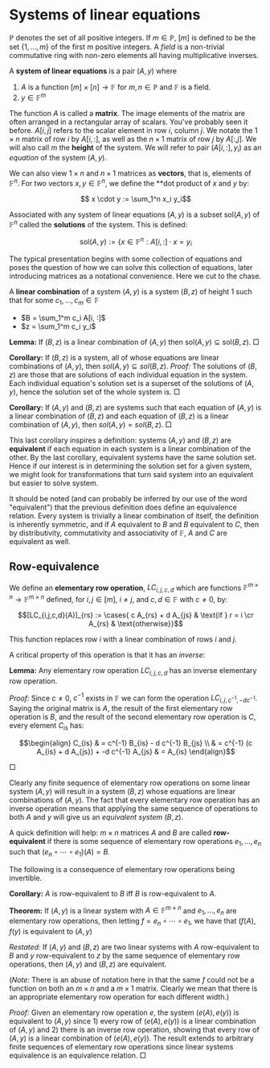 # Systems of linear equations

$\mathbb{P}$ denotes the set of all positive integers. If $m \in \mathbb{P}$, $[m]$ is defined to be the set $\{1, ..., m\}$ of the first m positive integers. A *field* is a non-trivial commutative ring with non-zero elements all having multiplicative inverses.

A **system of linear equations** is a pair $(A, y)$ where 

 1. $A$ is a function $[m] \times [n] \rightarrow \mathbb{F}$ for $m, n \in \mathbb{P}$ and $\mathbb{F}$ is a field. 
 2. $y \in \mathbb{F}^m$

The function $A$ is called a **matrix**. The image elements of the matrix are often arranged in a rectangular array of scalars. You've probably seen it before. $A[i,j]$ refers to the scalar element in row $i$, column $j$. We notate the $1 \times n$ matrix of row $i$ by $A[i, :]$, as well as the $n \times 1$ matrix of row $j$ by $A[:, j]$. We will also call $m$ the **height** of the system. We will refer to pair $(A[i, :], y_i)$ as an *equation* of the system $(A, y)$.

We can also view $1 \times n$ and $n \times 1$ matrices as **vectors**, that is, elements of $\mathbb{F}^n$. For two vectors $x, y \in \mathbb{F}^n$, we define the **dot product of $x$ and $y$ by:

  $$ x \cdot y := \sum_1^n x_i y_i$$

Associated with any system of linear equations $(A,y)$ is a subset $\text{sol}(A,y)$ of $\mathbb{F}^n$ called the **solutions** of the system. This is defined:

  $$\text{sol}(A,y) := \{x \in \mathbb{F}^n : A[i, :] \cdot x = y_i$$

The typical presentation begins with some collection of equations and poses the question of how we can solve this collection of equations, later introducing matrices as a notational convenience. Here we cut to the chase.

A **linear combination** of a system $(A, y)$ is a system $(B, z)$ of height 1 such that for some $c_1, \ldots, c_m \in \mathbb{F}$

 - $B = \sum_1^m c_i A[i, :]$
 - $z = \sum_1^m c_i y_i$

**Lemma:** If $(B,z)$ is a linear combination of $(A,y)$ then $\text{sol}(A,y) \subseteq \text{sol}(B,z)$. $\Box$

**Corollary:** If $(B,z)$ is a system, all of whose equations are linear combinations of $(A,y)$, then $sol(A,y) \subseteq sol(B,z)$.
*Proof:* The solutions of $(B,z)$ are those that are solutions of each individual equation in the system. Each individual equation's solution set is a superset of the solutions of $(A,y)$, hence the solution set of the whole system is. $\Box$

**Corollary:** If $(A,y)$ and $(B,z)$ are systems such that each equation of $(A,y)$ is a linear combination of $(B,z)$ and each equation of $(B,z)$ is a linear combination of $(A,y)$, then $sol(A,y) = sol(B,z)$. $\Box$

This last corollary inspires a definition: systems $(A,y)$ and $(B,z)$ are **equivalent** if each equation in each system is a linear combination of the other. By the last corollary, equivalent systems have the same solution set. Hence if our interest is in determining the solution set for a given system, we might look for transformations that turn said system into an equivalent but easier to solve system.

It should be noted (and can probably be inferred by our use of the word "equivalent") that the previous definition does define an equivalence relation. Every system is trivially a linear combination of itself, the definition is inherently symmetric, and if $A$ equivalent to $B$ and $B$ equivalent to $C$, then by distributivity, commutativity and associativity of $\mathbb{F}$,  $A$ and $C$ are equivalent as well.


## Row-equivalence

We define an **elementary row operation**, $LC_{i,j,c,d}$ which are functions $\mathbb{F}^{m \times n} \rightarrow \mathbb{F}^{m \times n}$ defined, for $i,j \in [m]$, $i \neq j$, and $c, d \in \mathbb{F}$ with $c \neq 0$, by:

$$[LC_{i,j,c,d}(A)]_{rs} := \cases{
    c A_{rs} + d A_{js} & \text{if } r = i \cr
    A_{rs} & \text{otherwise}}$$

This function replaces row $i$ with a linear combination of rows $i$ and $j$. 

A critical property of this operation is that it has an *inverse*:

**Lemma:** Any elementary row operation $LC_{i,j,c,d}$ has an inverse elementary row operation.

*Proof:* Since $c \neq 0$, $c^{-1}$ exists in $\mathbb{F}$ we can form the operation $LC_{i,j,c^{-1}, -d c^{-1}}$. Saying the original matrix is $A$, the result of the first elementary row operation is $B$, and the result of the second elementary row operation is $C$, every element $C_{is}$ has:

$$\begin{align}
C_{is} & = c^{-1} B_{is} - d c^{-1} B_{js} \\
& = c^{-1} (c A_{is} + d A_{js}) + -d c^{-1} A_{js}
& = A_{is}
\end{align}$$

$\Box$

Clearly any finite sequence of elementary row operations on some linear system $(A, y)$ will result in a system $(B,z)$ whose equations are linear combinations of $(A,y)$. The fact that every elementary row operation has an inverse operation means that applying the same sequence of operations to both $A$ and $y$ will give us an *equivalent system* $(B, z)$.

A quick definition will help: $m \times n$ matrices $A$ and $B$ are called **row-equivalent** if there is some sequence of elementary row operations $e_1, \ldots, e_n$ such that $(e_n \circ \cdots \circ e_1)(A) = B$.

The following is a consequence of elementary row operations being invertible.

**Corollary:** $A$ is row-equivalent to $B$ iff $B$ is row-equivalent to $A$.

**Theorem:** If $(A,y)$ is a linear system with $A \in \mathbb{F}^{m \times n}$ and $e_1, \ldots, e_n$ are elementary row operations, then letting $f = e_n \circ \cdots \circ e_1$, we have that $(f(A), f(y)$ is equivalent to $(A,y)$

*Restated:* If $(A,y)$ and $(B,z)$ are two linear systems with $A$ row-equivalent to $B$ and $y$ row-equivalent to $z$ by the same sequence of elementary row operations, then $(A,y)$ and $(B,z)$ are equivalent.

(*Note:* There is an abuse of notation here in that the same $f$ could not be a function on both an $m \times n$ and a $m \times 1$ matrix. Clearly we mean that there is an appropriate elementary row operation for each different width.)

*Proof:* Given an elementary row operation $e$, the system $(e(A), e(y))$ is equivalent to $(A,y)$ since 1) every row of $(e(A), e(y))$ is a linear combination of $(A,y)$ and 2) there is an inverse row operation, showing that every row of $(A, y)$ is a linear combination of $(e(A), e(y))$. The result extends to arbitrary finite sequences of elementary row operations since linear systems equivalence is an equivalence relation. $\Box$
